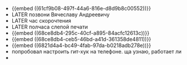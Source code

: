 - {{embed ((61cf9b08-497f-44a6-816e-d8d9b8c00552))}}
- LATER позвони Вячеславу Андреевичу
- LATER час скорочтения
- LATER полчаса слепой печати
- {{embed ((68ce8db4-295c-40cf-a895-84acfc12613c))}}
- {{embed ((68ce8db4-ceb5-46bd-a41d-361358de4811))}}
- {{embed ((6821d4a4-bc49-4fab-97da-b0218adb278e))}}
- попробовал настроить гит-хук на телефоне. ща узнаю, работает ли
-